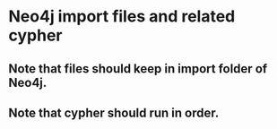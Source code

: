 # Neo4j import files and related cypher


## Note that files should keep in import folder of Neo4j.

## Note that cypher should run in order.


